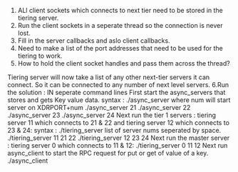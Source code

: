 1. ALl client sockets which connects to next tier need to be stored in the tiering server.
2. Run the client sockets in a seperate thread so the connection is never lost.
3. Fill in the server callbacks and aslo client callbacks.
4. Need to make a list of the port addresses that need to be used for the tiering to work.
5. How to hold the client socket handles and pass them across the thread?

Tiering server will now take a list of any other next-tier servers it can connect.
So it can be connected to any number of next level servers.
6.Run the solution :
IN seperate command lines 
	First start the async_servers that stores and gets Key value data.
	syntax : ./async_server <num> where num will start server on XDRPORT+num
		./async_server 21
		./async_server 22
		./async_server 23
		./async_server 24
	Next run the tier 1 servers : tiering server 11 which connects to 21 & 22 and tiering server 12 which connects to 23 & 24:
	syntax : ./tiering_server <servernum> <list of next tier servers to connect> list of server nums seperated by space.
		./tiering_server 11 21 22
		./tiering_server 12 23 24
	Next run the master server : tiering server 0 which connects to 11 & 12:
		./tiering_server 0 11 12
	Next run async_client to start the RPC request for put or get of value of a key.
		./async_client <key> <value>

